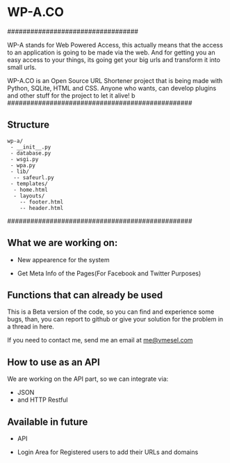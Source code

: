 # WP-A.CO
##################################

WP-A stands for Web Powered Access, this actually means that the access to an application is going to be made via the web. And for getting you an easy access to your things, its going get your big urls and transform it into small urls.

WP-A.CO is an Open Source URL Shortener project that is being made with Python, SQLite, HTML and CSS.
Anyone who wants, can develop plugins and other stuff for the project to let it alive!
b
################################################
## Structure
```
wp-a/
 - __init__.py
 - database.py
 - wsgi.py
 - wpa.py
 - lib/
  -- safeurl.py
 - templates/
  - home.html
  - layouts/
    -- footer.html
    -- header.html
```
################################################
## What we are working on:

- New appearence for the system

- Get Meta Info of the Pages(For Facebook and Twitter Purposes)

## Functions that can already be used

This is a Beta version of the code, so you can find and experience some bugs, than, you can report to github or give your solution for the problem in a thread in here.

If you need to contact me, send me an email at me@vmesel.com

## How to use as an API

We are working on the API part, so we can integrate via:
- JSON
- and HTTP Restful


## Available in future

- API

- Login Area for Registered users to add their URLs and domains
